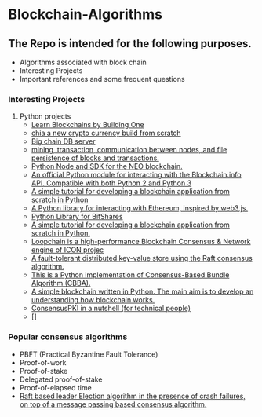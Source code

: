 # Blockchain-Algorithms
## The Repo is intended for the following purposes.
- Algorithms associated with block chain
- Interesting Projects 
- Important references and some frequent questions

### Interesting Projects
1. Python projects
   - [Learn Blockchains by Building One](https://github.com/dvf/blockchain)
   - [chia a new crypto currency build from scratch](https://github.com/Chia-Network/chia-blockchain)
   - [Big chain DB server](https://github.com/bigchaindb/bigchaindb)
   - [mining, transaction, communication between nodes, and file persistence of blocks and transactions.](https://github.com/Carlos-Zen/blockchain-python)
   - [Python Node and SDK for the NEO blockchain.](https://github.com/CityOfZion/neo-python)
   - [An official Python module for interacting with the Blockchain.info API. Compatible with both Python 2 and Python 3](https://github.com/blockchain/api-v1-client-python)
   - [A simple tutorial for developing a blockchain application from scratch in Python](https://github.com/satwikkansal/python_blockchain_app)
   - [A Python library for interacting with Ethereum, inspired by web3.js.](https://github.com/ethereum/web3.py)
   - [Python Library for BitShares](https://github.com/bitshares/python-bitshares)
   - [A simple tutorial for developing a blockchain application from scratch in Python.](https://github.com/satwikkansal/python_blockchain_app)
   - [Loopchain is a high-performance Blockchain Consensus & Network engine of ICON projec](https://github.com/icon-project/loopchain)
   - [A fault-tolerant distributed key-value store using the Raft consensus algorithm.](https://github.com/Oaklight/Vesper)
   - [This is a Python implementation of Consensus-Based Bundle Algorithm (CBBA).](https://github.com/zehuilu/CBBA-Python)
   - [A simple blockchain written in Python. The main aim is to develop an understanding how blockchain works.](https://github.com/nirmaldalmia/blockchain-demo)
   - [ConsensusPKI in a nutshell (for technical people)](https://github.com/volkankaya/ConsensusPKI)
   - []
 ### Popular consensus algorithms
   - PBFT (Practical Byzantine Fault Tolerance)
   - Proof-of-work
   - Proof-of-stake
   - Delegated proof-of-stake
   - Proof-of-elapsed time
   - [Raft based leader Election algorithm in the presence of crash failures, on top of a message passing based consensus algorithm.](https://github.com/deveshks/raft-consensus)
